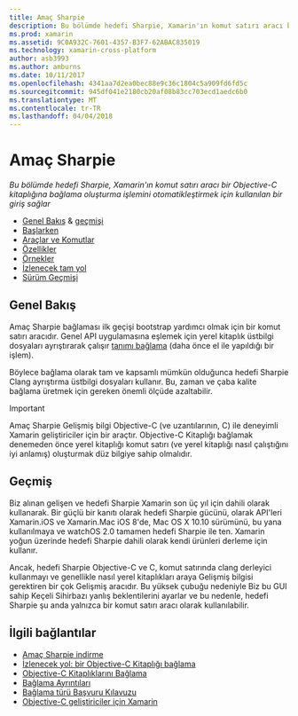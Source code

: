```yaml
---
title: Amaç Sharpie
description: Bu bölümde hedefi Sharpie, Xamarin'ın komut satırı aracı bir Objective-C kitaplığına bağlama oluşturma işlemini otomatikleştirmek için kullanılan bir giriş sağlar
ms.prod: xamarin
ms.assetid: 9C0A932C-7601-4357-B3F7-62ABAC835019
ms.technology: xamarin-cross-platform
author: asb3993
ms.author: amburns
ms.date: 10/11/2017
ms.openlocfilehash: 4341aa7d2ea0bec88e9c36c1804c5a909fd6fd5c
ms.sourcegitcommit: 945df041e2180cb20af08b83cc703ecd1aedc6b0
ms.translationtype: MT
ms.contentlocale: tr-TR
ms.lasthandoff: 04/04/2018
---
```

# <a name="objective-sharpie"></a>Amaç Sharpie

_Bu bölümde hedefi Sharpie, Xamarin'ın komut satırı aracı bir Objective-C kitaplığına bağlama oluşturma işlemini otomatikleştirmek için kullanılan bir giriş sağlar_

- [Genel Bakış](#overview) & [geçmişi](#history)
- [Başlarken](get-started.md)
- [Araçlar ve Komutlar](tools.md)
- [Özellikler](platform/index.md)
- [Örnekler](examples/index.md)
- [İzlenecek tam yol](~/ios/platform/binding-objective-c/walkthrough.md)
- [Sürüm Geçmişi](releases.md)

## <a name="overview"></a>Genel Bakış

Amaç Sharpie bağlaması ilk geçişi bootstrap yardımcı olmak için bir komut satırı aracıdır.
Genel API uygulamasına eşlemek için yerel kitaplık üstbilgi dosyaları ayrıştırarak çalışır [tanımı bağlama](~/cross-platform/macios/binding/objective-c-libraries.md#The_API_definition_file) (daha önce el ile yapıldığı bir işlem).

Böylece bağlama olarak tam ve kapsamlı mümkün olduğunca hedefi Sharpie Clang ayrıştırma üstbilgi dosyaları kullanır. Bu, zaman ve çaba kalite bağlama üretmek için gereken önemli ölçüde azaltabilir.

> [!IMPORTANT]
> Amaç Sharpie Gelişmiş bilgi Objective-C (ve uzantılarının, C) ile deneyimli Xamarin geliştiriciler için bir araçtır. Objective-C Kitaplığı bağlamak denemeden önce yerel kitaplığı komut satırı (ve yerel kitaplığı nasıl çalıştığını iyi anlamış) oluşturmak düz bilgiye sahip olmalıdır.

## <a name="history"></a>Geçmiş

Biz alınan gelişen ve hedefi Sharpie Xamarin son üç yıl için dahili olarak kullanarak. Bir güçlü bir kanıtı olarak hedefi Sharpie gücünü, olarak API'leri Xamarin.iOS ve Xamarin.Mac iOS 8'de, Mac OS X 10.10 sürümünü, bu yana kullanılmaya ve watchOS 2.0 tamamen hedefi Sharpie ile ten. Xamarin yoğun üzerinde hedefi Sharpie dahili olarak kendi ürünleri derleme için kullanır.

Ancak, hedefi Sharpie Objective-C ve C, komut satırında clang derleyici kullanmayı ve genellikle nasıl yerel kitaplıkları araya Gelişmiş bilgisi gerektiren bir çok Gelişmiş aracıdır. Bu yüksek çubuğu nedeniyle Biz bu GUI sahip Keçeli Sihirbazı yanlış beklentilerini ayarlar ve bu nedenle, hedefi Sharpie şu anda yalnızca bir komut satırı aracı olarak kullanılabilir.

## <a name="related-links"></a>İlgili bağlantılar

- [Amaç Sharpie indirme](https://dl.xamarin.com/objective-sharpie/ObjectiveSharpie.pkg)
- [İzlenecek yol: bir Objective-C Kitaplığı bağlama](~/ios/platform/binding-objective-c/walkthrough.md)
- [Objective-C Kitaplıklarını Bağlama](~/cross-platform/macios/binding/objective-c-libraries.md)
- [Bağlama Ayrıntıları](~/cross-platform/macios/binding/overview.md)
- [Bağlama türü Başvuru Kılavuzu](~/cross-platform/macios/binding/binding-types-reference.md)
- [Objective-C geliştiriciler için Xamarin](~/ios/get-started/objective-c-developers/index.md)
